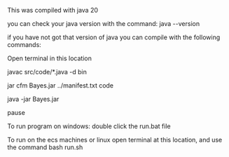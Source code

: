 This was compiled with java 20

you can check your java version with the command: java --version

if you have not got that version of java you can compile with the following commands:

Open terminal in this location

javac src/code/*.java -d bin

jar cfm Bayes.jar ../manifest.txt code

java -jar Bayes.jar 

pause 






To run program on windows:
double click the run.bat file

To run on the ecs machines or linux
open terminal at this location, and use the command
bash run.sh